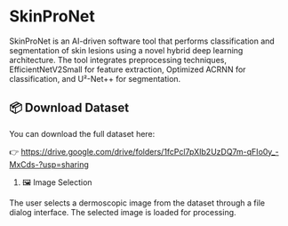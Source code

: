 # SkinProNet
SkinProNet is an AI-driven software tool that performs classification and segmentation of skin lesions using a novel hybrid deep learning architecture. The tool integrates preprocessing techniques, EfficientNetV2Small for feature extraction, Optimized ACRNN for classification, and U²-Net++ for segmentation. 
## 📦 Download Dataset

You can download the full dataset here:

👉 https://drive.google.com/drive/folders/1fcPcl7pXIb2UzDQ7m-qFIo0y_-MxCds-?usp=sharing

1. 🖼️ Image Selection

The user selects a dermoscopic image from the dataset through a file dialog interface. The selected image is loaded for processing.






